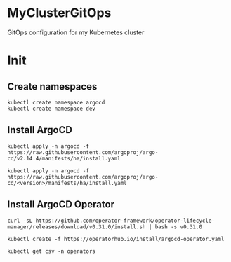 # MyClusterGitOps
GitOps configuration for my Kubernetes cluster

# Init
## Create namespaces
```
kubectl create namespace argocd
kubectl create namespace dev
```

## Install ArgoCD
```
kubectl apply -n argocd -f https://raw.githubusercontent.com/argoproj/argo-cd/v2.14.4/manifests/ha/install.yaml

kubectl apply -n argocd -f https://raw.githubusercontent.com/argoproj/argo-cd/<version>/manifests/ha/install.yaml
```

## Install ArgoCD Operator
```
curl -sL https://github.com/operator-framework/operator-lifecycle-manager/releases/download/v0.31.0/install.sh | bash -s v0.31.0

kubectl create -f https://operatorhub.io/install/argocd-operator.yaml

kubectl get csv -n operators
```
